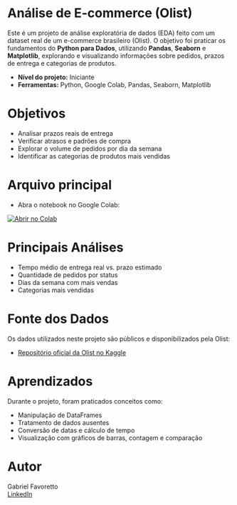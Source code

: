 # Análise de E-commerce (Olist)

Este é um projeto de análise exploratória de dados (EDA) feito com um dataset real de um e-commerce brasileiro (Olist). O objetivo foi praticar os fundamentos do **Python para Dados**, utilizando **Pandas**, **Seaborn** e **Matplotlib**, explorando e visualizando informações sobre pedidos, prazos de entrega e categorias de produtos.

- **Nível do projeto:** Iniciante  
- **Ferramentas:** Python, Google Colab, Pandas, Seaborn, Matplotlib

#  Objetivos

- Analisar prazos reais de entrega
- Verificar atrasos e padrões de compra
- Explorar o volume de pedidos por dia da semana
- Identificar as categorias de produtos mais vendidas

# Arquivo principal

- Abra o notebook no Google Colab:

[![Abrir no Colab](https://img.shields.io/badge/Ver%20no-Colab-blue?logo=googlecolab)](https://colab.research.google.com/drive/1O63aLtmaKGVltuugeBUY8QDfdKRbywyz)


# Principais Análises

- Tempo médio de entrega real vs. prazo estimado
- Quantidade de pedidos por status
- Dias da semana com mais vendas
- Categorias mais vendidas

# Fonte dos Dados

Os dados utilizados neste projeto são públicos e disponibilizados pela Olist:
- [Repositório oficial da Olist no Kaggle](https://www.kaggle.com/datasets/olistbr/brazilian-ecommerce)

# Aprendizados

Durante o projeto, foram praticados conceitos como:
- Manipulação de DataFrames
- Tratamento de dados ausentes
- Conversão de datas e cálculo de tempo
- Visualização com gráficos de barras, contagem e comparação

# Autor

Gabriel Favoretto  
[LinkedIn](https://www.linkedin.com/in/gabriel-favoretto-636a60173/)
